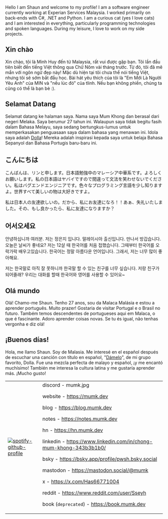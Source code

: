 Hello I am Shaun and welcome to my profile! I am a software engineer currently working at Experian Services Malaysia. I worked primarily on back-ends with C#, .NET and Python. I am a curious cat (yes I love cats) and I am interested in everything, particularly programming technologies and spoken languages. During my leisure, I love to work on my side projects.

## Xin chào

Xin chào, tôi là Minh Huy đến từ Malaysia, rất vui được gặp bạn. Tôi lần đầu tiên biết đến tiếng Việt thông qua Chữ Nôm vài tháng trước. Từ đó, tôi đã mê mẩn với ngôn ngữ đẹp này! Mặc dù hiện tại tôi chưa thể nói tiếng Việt, nhưng tôi sẽ sớm bắt đầu học. Bài hát yêu thích của tôi là "Em Mới Là Người Yêu Anh" của MIN và "nếu lúc đó" của tlinh. Nếu bạn không phiền, chúng ta cũng có thể là bạn bè :).

## Selamat Datang

Selamat datang ke halaman saya. Nama saya Mum Khong dan berasal dari negeri Melaka. Saya berumur 27 tahun ini. Walaupun saya tidak begitu fasih dalam Bahasa Melayu, saya sedang bertungkus-lumus untuk memperkasakan penguasaan saya dalam bahasa yang menawan ini. Idola saya adalah [Dolla](https://www.youtube.com/channel/UCX7PohTmPpZqgLY6ez6PP5g)! Mereka adalah inspirasi kepada saya untuk belaja Bahasa Sepanyol dan Bahasa Portugis baru-baru ini.

## こんにちは

こんばんは、リンと申します。日本語勉強中のマレーシア中華系です。よろしくお願いします。私の日本語はヤバイですので間違って文法を笑わせないでください。私はバグエンドエンジニアです。色々なプログラミング言語を少し知りますよ。世界すべて美しいの物は大好きですよ。

私は日本人の友達欲しいの。だから、私にお友達になろ！！あぁ、失礼いたしました。その、もし良かったら、私に友達になりますか？

## 어서오세요

안녕하십니까 여러분. 저는 정은지 입니다. 말레이시아 출신입니다. 만나서 방갑습니다. 오늘은 날씨가 좋네요? 저는 12살 때 한국어를 처음 접했습니다. 그때부터 한국어를 오락가락 배우고있습니다. 한국어는 정말 아름다운 언어입니다. 그래서, 저는 너무 많이 좋아해요.

저는 한국말로 아직 잘 못하니까 한국말 할 수 있는 친구를 너무 싶습니다. 저랑 친구가 되어줄래? 우리는 대화를 할때 한국어와 영어를 사용할 수 있어요~

## Olá mundo

Olá! Chamo-me Shaun. Tenho 27 anos, sou da Malaca Malásia e estou a aprender português. Muito prazer! Gostaria de visitar Portugal e o Brasil no futuro. Também temos descendentes de portugueses aqui em Malaca, o que é fascinante. Adoro aprender coisas novas. Se tu és igual, não tenhas vergonha e diz olá!

## ¡Buenos días!

Hola, me llamo Shaun. Soy de Malasia. Me interesé en el español después de escuchar una canción con título en español, "[Dámelo](https://www.youtube.com/watch?v=3F0xE9WGzeI)", de mi grupo favorito, Dolla. Fue una mezcla perfecta de malayo y español, ¡y me encantó muchísimo! También me interesa la cultura latina y me gustaría aprender más. ¡Mucho gusto!

<table>
  <tr>
    <td>

[![spotify-github-profile](https://spotify-github-profile.kittinanx.com/api/view?uid=quantifiend&cover_image=true&theme=default&show_offline=false&background_color=0d1117&interchange=false)](https://github.com/kittinan/spotify-github-profile)
    </td>
    <td>
discord - mumk.jpg

website - https://mumk.dev

blog - https://blog.mumk.dev

notes - https://notes.mumk.dev

hn - https://hn.mumk.dev

linkedin - https://www.linkedin.com/in/chong-mum-khong-343b3b1b0/

bsky - https://bsky.app/profile/pwsh.bsky.social

mastodon - https://mastodon.social/@mumk

x - https://x.com/Has66771004

reddit - https://www.reddit.com/user/Sseyh

book (`deprecated`) - https://book.mumk.dev
    </td>
  </tr>
</table>


